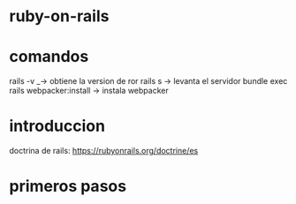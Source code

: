 # ruby-on-rails

# comandos

rails -v _-> obtiene la version de ror
rails s -> levanta el servidor
bundle exec rails webpacker:install -> instala webpacker

# introduccion

doctrina de rails:
https://rubyonrails.org/doctrine/es

# primeros pasos

